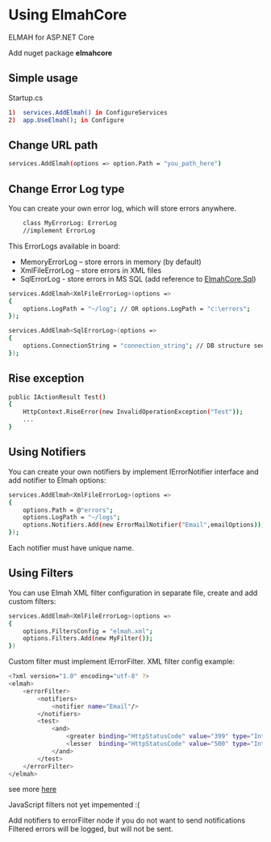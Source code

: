 # Using ElmahCore
ELMAH for ASP.NET Core

Add nuget package **elmahcore**

## Simple usage
 Startup.cs
```sh
1)	services.AddElmah() in ConfigureServices 
2)	app.UseElmah(); in Configure
```

## Change URL path
```sh
services.AddElmah(options => option.Path = "you_path_here")
```
## Change Error Log type
You can create your own error log, which will store errors anywhere.
```sh
    class MyErrorLog: ErrorLog
    //implement ErrorLog
```
 This ErrorLogs available in board:
 - MemoryErrorLog – store errors in memory (by default)
 - XmlFileErrorLog – store errors in XML files
 - SqlErrorLog - store errors in MS SQL (add reference to [ElmahCore.Sql](https://www.nuget.org/packages/ElmahCore.Sql))
```sh
services.AddElmah<XmlFileErrorLog>(options =>
{
    options.LogPath = "~/log"; // OR options.LogPath = "с:\errors";
});
```
```sh
services.AddElmah<SqlErrorLog>(options =>
{
    options.ConnectionString = "connection_string"; // DB structure see here: https://bitbucket.org/project-elmah/main/downloads/ELMAH-1.2-db-SQLServer.sql
});
```
## Rise exception
```sh
public IActionResult Test()
{
    HttpContext.RiseError(new InvalidOperationException("Test"));
    ...
}
```
## Using Notifiers
You can create your own notifiers by implement IErrorNotifier interface and add notifier to Elmah options:
```sh
services.AddElmah<XmlFileErrorLog>(options =>
{
    options.Path = @"errors";
    options.LogPath = "~/logs";
    options.Notifiers.Add(new ErrorMailNotifier("Email",emailOptions));
});
```
Each notifier must have unique name.
## Using Filters
You can use Elmah XML filter configuration in separate file, create and add custom filters:
```sh
services.AddElmah<XmlFileErrorLog>(options =>
{
    options.FiltersConfig = "elmah.xml";
    options.Filters.Add(new MyFilter());
})
```
Custom filter must implement IErrorFilter.
XML filter config example:
```sh
<?xml version="1.0" encoding="utf-8" ?>
<elmah>
	<errorFilter>
		<notifiers>
			<notifier name="Email"/>
		</notifiers>
		<test>
			<and>
				<greater binding="HttpStatusCode" value="399" type="Int32" />
				<lesser  binding="HttpStatusCode" value="500" type="Int32" />
			</and> 
		</test>
	</errorFilter>
</elmah>
```
see more [here](https://elmah.github.io/a/error-filtering/examples/)

JavaScript filters not yet impemented :(

Add notifiers to errorFilter node if you do not want to send notifications
Filtered errors will be logged, but will not be sent.

